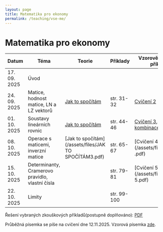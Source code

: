```yaml
---
layout: page
title: Matematika pro ekonomy
permalink: /teaching/vse-me/
---
```


# Matematika pro ekonomy

| Datum      | Téma | Teorie | Příklady | Vzorově vyřešené příklady |
|------------|------|--------|----------|---------------------------|
| 17. 09. 2025 | Úvod |         |          | |
| 24. 09. 2025 | Matice, hodnost matice, LN a LZ vektorů | [Jak to spočítám](/assets/files/jaktospocitam.pdf) |     str. 31-32     | [Cvičení 2](/assets/files/cviceni2.pdf) |
| 01. 10. 2025 | Soustavy lineárních rovnic | [Jak to spočítám](/assets/files/Jaktospocitam3.pdf) |   str. 44-46       | [Cvičení 3](/assets/files/cviceni3.pdf), [Lineární kombinace](/assets/files/linkombinace.pdf) |
| 08. 10. 2025 | Operace s maticemi, inverzní matice | [Jak to spočítám](/assets/files/JAK TO SPOČÍTÁM3.pdf) | str. 65-67 | [Cvičení 4](/assets/files/cviceni4 .pdf) |
| 15. 10. 2025 | Determinanty, Cramerovo pravidlo, vlastní čísla | |str. 79-81   | [Cvičení 5](/assets/files/cvičení 5.pdf) |
| 22. 10. 2025 | Limity | |str. 99-100 |   |

Řešení vybraných zkouškových příkladů(postupně doplňováno): [PDF](/assets/files/resenizkousek.pdf) 


Průběžná písemka se píše na cvičení dne 12.11.2025. Vzorová písemka [zde](/assets/files/vzor.pdf).
